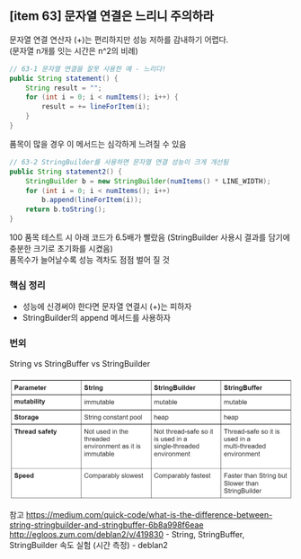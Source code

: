 ## [item 63] 문자열 연결은 느리니 주의하라

문자열 연결 연산자 (+)는 편리하지만 성능 저하를 감내하기 어렵다.  
(문자열 n개를 잇는 시간은 n^2의 비례)

```java
// 63-1 문자열 연결을 잘못 사용한 예 - 느리다!
public String statement() {
    String result = "";
    for (int i = 0; i < numItems(); i++) {
        result = += lineForItem(i);
    }
}
```

품목이 많을 경우 이 메서드는 심각하게 느려질 수 있음

```java
// 63-2 StringBuilder를 사용하면 문자열 연결 성능이 크게 개선됨
public String statement2() {
    StringBuilder b = new StringBuilder(numItems() * LINE_WIDTH);
    for (int i = 0; i < numItems(); i++) 
        b.append(lineForItem(i));
    return b.toString();
}
```

100 품목 테스트 시 아래 코드가 6.5배가 빨랐음 (StringBuilder 사용시 결과를 담기에 충분한 크기로 초기화를 시켰음)  
품목수가 늘어날수록 성능 격차도 점점 벌어 질 것

### 핵심 정리
- 성능에 신경써야 한다면 문자열 연결시 (+)는 피하자
- StringBuilder의 append 메서드를 사용하자


### 번외
String vs StringBuffer vs StringBuilder

![09-item63-ddeok.png](09-item63-ddeok.png)

참고
https://medium.com/quick-code/what-is-the-difference-between-string-stringbuilder-and-stringbuffer-6b8a998f6eae   
http://egloos.zum.com/deblan2/v/419830 - String, StringBuffer, StringBuilder 속도 실험 (시간 측정) - deblan2  